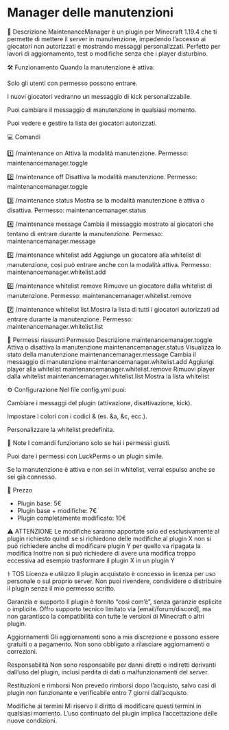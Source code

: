 # Manager delle manutenzioni

📌 Descrizione
MaintenanceManager è un plugin per Minecraft 1.19.4 che ti permette di mettere il server in manutenzione, impedendo l’accesso ai giocatori non autorizzati e mostrando messaggi personalizzati.
Perfetto per lavori di aggiornamento, test o modifiche senza che i player disturbino.

🛠 Funzionamento
Quando la manutenzione è attiva:

Solo gli utenti con permesso possono entrare.

I nuovi giocatori vedranno un messaggio di kick personalizzabile.

Puoi cambiare il messaggio di manutenzione in qualsiasi momento.

Puoi vedere e gestire la lista dei giocatori autorizzati.

💻 Comandi

1️⃣ /maintenance on
Attiva la modalità manutenzione.
Permesso: maintenancemanager.toggle

2️⃣ /maintenance off
Disattiva la modalità manutenzione.
Permesso: maintenancemanager.toggle

3️⃣ /maintenance status
Mostra se la modalità manutenzione è attiva o disattiva.
Permesso: maintenancemanager.status

4️⃣ /maintenance message <testo>
Cambia il messaggio mostrato ai giocatori che tentano di entrare durante la manutenzione.
Permesso: maintenancemanager.message

5️⃣ /maintenance whitelist add <giocatore>
Aggiunge un giocatore alla whitelist di manutenzione, così può entrare anche con la modalità attiva.
Permesso: maintenancemanager.whitelist.add

6️⃣ /maintenance whitelist remove <giocatore>
Rimuove un giocatore dalla whitelist di manutenzione.
Permesso: maintenancemanager.whitelist.remove

7️⃣ /maintenance whitelist list
Mostra la lista di tutti i giocatori autorizzati ad entrare durante la manutenzione.
Permesso: maintenancemanager.whitelist.list

🔑 Permessi riassunti
Permesso	Descrizione
maintenancemanager.toggle	Attiva o disattiva la manutenzione
maintenancemanager.status	Visualizza lo stato della manutenzione
maintenancemanager.message	Cambia il messaggio di manutenzione
maintenancemanager.whitelist.add	Aggiungi player alla whitelist
maintenancemanager.whitelist.remove	Rimuovi player dalla whitelist
maintenancemanager.whitelist.list	Mostra la lista whitelist

⚙ Configurazione
Nel file config.yml puoi:

Cambiare i messaggi del plugin (attivazione, disattivazione, kick).

Impostare i colori con i codici & (es. &a, &c, ecc.).

Personalizzare la whitelist predefinita.

📢 Note
I comandi funzionano solo se hai i permessi giusti.

Puoi dare i permessi con LuckPerms o un plugin simile.

Se la manutenzione è attiva e non sei in whitelist, verrai espulso anche se sei già connesso.

💸 Prezzo
- Plugin base: 5€
- Plugin base + modifiche: 7€
- Plugin completamente modificato: 10€

⚠️ ATTENZIONE
Le modifiche saranno apportate solo ed esclusivamente al plugin richiesto quindi se si richiedono delle modifiche al plugin X non si può richiedere anche di modificare plugin Y per quello va ripagata la modifica
Inoltre  non si può richiedere di avere una modifica troppo eccessiva ad esempio trasformare il plugin X in un plugin Y

⚕️ TOS
Licenza e utilizzo
Il plugin acquistato è concesso in licenza per uso personale o sul proprio server. Non puoi rivendere, condividere o distribuire il plugin senza il mio permesso scritto.

Garanzia e supporto
Il plugin è fornito “così com’è”, senza garanzie esplicite o implicite. Offro supporto tecnico limitato via [email/forum/discord], ma non garantisco la compatibilità con tutte le versioni di Minecraft o altri plugin.

Aggiornamenti
Gli aggiornamenti sono a mia discrezione e possono essere gratuiti o a pagamento. Non sono obbligato a rilasciare aggiornamenti o correzioni.

Responsabilità
Non sono responsabile per danni diretti o indiretti derivanti dall’uso del plugin, inclusi perdita di dati o malfunzionamenti del server.

Restituzioni e rimborsi
Non prevedo rimborsi dopo l’acquisto, salvo casi di plugin non funzionante e verificabile entro 7 giorni dall’acquisto.

Modifiche ai termini
Mi riservo il diritto di modificare questi termini in qualsiasi momento. L’uso continuato del plugin implica l’accettazione delle nuove condizioni.
